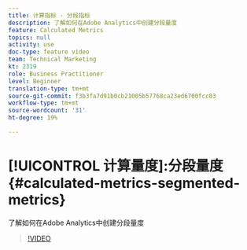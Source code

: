```yaml
---
title: 计算指标 - 分段指标
description: 了解如何在Adobe Analytics中创建分段量度
feature: Calculated Metrics
topics: null
activity: use
doc-type: feature video
team: Technical Marketing
kt: 2319
role: Business Practitioner
level: Beginner
translation-type: tm+mt
source-git-commit: f3b3fa7d91b0cb21005b57768ca23ed6700fcc03
workflow-type: tm+mt
source-wordcount: '31'
ht-degree: 19%

---
```



# [!UICONTROL 计算量度]:分段量度  {#calculated-metrics-segmented-metrics}

了解如何在Adobe Analytics中创建分段量度

>[!VIDEO](https://video.tv.adobe.com/v/25409/?quality=12)
